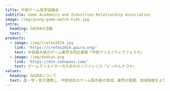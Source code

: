 ```yaml
---
title: 中部ゲーム産学協議会
subtitle: Game Academics and Industries Relationship Association
image: /img/young-game-match-kids.jpg
intro:
  heading: GAIRAの活動
  text: ''
products:
  - image: /img/crefes2018.jpg
    link: 'https://crefes2019.gaira.org/'
    text: 中部最大級のゲーム業界合同企業展「中部クリエイティブフェスタ」
  - image: /img/dokkan.png
    link: 'https://dcn.connpass.com/'
    text: ゲームクリエイターのためのカンファレンス「どっかんナゴヤ」
values:
  heading: GAIRAについて
  text: 産・学・官が連携し、中部地区のゲーム製作者の育成、業界の発展、地域貢献をよりよくすることを目的とした組織です。
---
```


